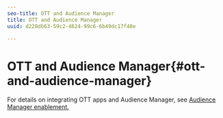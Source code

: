 ```yaml
---
seo-title: OTT and Audience Manager
title: OTT and Audience Manager
uuid: d228db63-59c2-4624-99c6-6b49dc17f48e

---
```


# OTT and Audience Manager{#ott-and-audience-manager}

For details on integrating OTT apps and Audience Manager, see [Audience Manager enablement.](/help/intro-to-ava/am-enablement.md)
